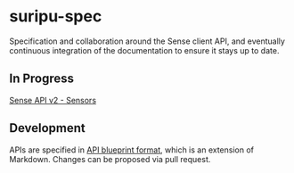 # suripu-spec

Specification and collaboration around the Sense client API, and
eventually continuous integration of the documentation to ensure it
stays up to date.

## In Progress

[Sense API v2 - Sensors](https://github.com/hello/suripu-spec/issue/2)


## Development

APIs are specified in [API blueprint format](http://apiblueprint.org/),
which is an extension of Markdown. Changes can be proposed via pull
request.
